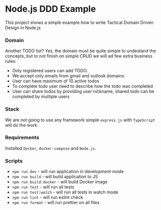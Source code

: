# Node.js DDD Example

This project shows a simple example how to write Tactical Domain Driven Design in Node.js

### Domain

Another TODO list? Yes, the domain must be quite simple to undestand the concepts, but to not finish on simple CRUD we will ad few extra business rules:
- Only registered users can add TODO.
- We accept only emails from gmail and outlook domains.
- User can have maximum of 10 active todos
- To complete todo user need to describe how the todo was completed
- User can share todos by providing user nickname, shared todo can be completed by multiple users

### Stack
We are not going to use any framework simple `express.js` with `TypeScript` will do the work.

### Requirements
Installed `Docker`, `docker-compose` and `Node.js`.

### Scripts

- `npm run dev` - will run application in development mode
- `npm run build` - will build application to JS
- `npm run build:docker` - will build Docker image
- `npm run test` - will run all tests
- `npm run test:watch` - will run all tests in watch mode
- `npm run lint` - will run eslint check
- `npm run format` - will run prettier on all files